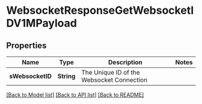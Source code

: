 # WebsocketResponseGetWebsocketIDV1MPayload

## Properties
Name | Type | Description | Notes
------------ | ------------- | ------------- | -------------
**sWebsocketID** | **String** | The Unique ID of the Websocket Connection | 

[[Back to Model list]](../README.md#documentation-for-models) [[Back to API list]](../README.md#documentation-for-api-endpoints) [[Back to README]](../README.md)


